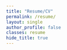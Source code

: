 ```yaml
---
title: "Resume/CV"
permalink: /resume/
layout: single
author_profile: false
classes: resume
hide_title: true
---
```


